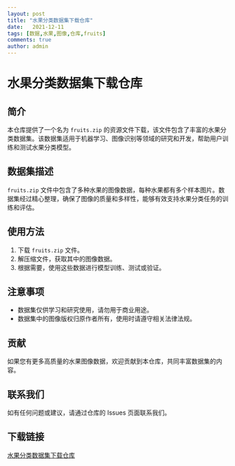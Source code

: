 ```yaml
---
layout: post
title: "水果分类数据集下载仓库"
date:   2021-12-11
tags: [数据,水果,图像,仓库,fruits]
comments: true
author: admin
---
```

# 水果分类数据集下载仓库

## 简介

本仓库提供了一个名为 `fruits.zip` 的资源文件下载，该文件包含了丰富的水果分类数据集。该数据集适用于机器学习、图像识别等领域的研究和开发，帮助用户训练和测试水果分类模型。

## 数据集描述

`fruits.zip` 文件中包含了多种水果的图像数据，每种水果都有多个样本图片。数据集经过精心整理，确保了图像的质量和多样性，能够有效支持水果分类任务的训练和评估。

## 使用方法

1. 下载 `fruits.zip` 文件。
2. 解压缩文件，获取其中的图像数据。
3. 根据需要，使用这些数据进行模型训练、测试或验证。

## 注意事项

- 数据集仅供学习和研究使用，请勿用于商业用途。
- 数据集中的图像版权归原作者所有，使用时请遵守相关法律法规。

## 贡献

如果您有更多高质量的水果图像数据，欢迎贡献到本仓库，共同丰富数据集的内容。

## 联系我们

如有任何问题或建议，请通过仓库的 Issues 页面联系我们。

## 下载链接

[水果分类数据集下载仓库](https://pan.quark.cn/s/ed05170623bc)